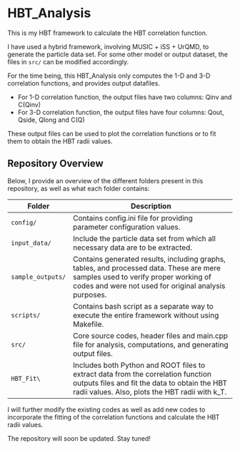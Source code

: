 # HBT_Analysis

This is my HBT framework to calculate the HBT correlation function. 

I have used a hybrid framework, involving MUSIC + iSS + UrQMD, to generate the particle data set. For some other model or output dataset, the files in `src/` can be modified accordingly. 

For the time being, this HBT_Analysis only computes the 1-D and 3-D correlation functions, and provides output datafiles.
* For 1-D correlation function, the output files have two columns: Qinv and C(Qinv)
* For 3-D correlation function, the output files have four columns: Qout, Qside, Qlong and C(Q)

These output files can be used to plot the correlation functions or to fit them to obtain the HBT radii values. 

## Repository Overview

Below, I provide an overview of the different folders present in this repository, as well as what each folder contains:

| Folder           | Description                                                                 |
|------------------|-----------------------------------------------------------------------------|
| `config/`        | Contains config.ini file for providing parameter configuration values.|
|`input_data/`     | Include the particle data set from which all necessary data are to be extracted.|
| `sample_outputs/`| Contains generated results, including graphs, tables, and processed data. These are mere samples used to verify proper working of codes and were not used for original analysis purposes.|
| `scripts/`       | Contains bash script as a separate way to execute the entire framework without using Makefile.|
| `src/`           | Core source codes, header files and main.cpp file for analysis, computations, and generating output files.|
|`HBT_Fit\`        | Includes both Python and ROOT files to extract data from the correlation function outputs files and fit the data to obtain the HBT radii values. Also, plots the HBT radii with k_T.|


I will further modify the existing codes as well as add new codes to incorporate the fitting of the correlation functions and calculate the HBT radii values. 

The repository will soon be updated. Stay tuned! 

 
